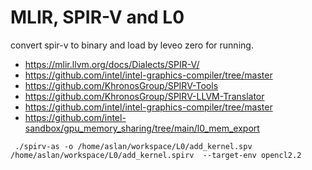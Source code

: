 # MLIR, SPIR-V and L0

convert spir-v to binary and load by leveo zero for running.

- https://mlir.llvm.org/docs/Dialects/SPIR-V/
- https://github.com/intel/intel-graphics-compiler/tree/master
- https://github.com/KhronosGroup/SPIRV-Tools
- https://github.com/KhronosGroup/SPIRV-LLVM-Translator
- https://github.com/intel/intel-graphics-compiler/tree/master
- https://github.com/intel-sandbox/gpu_memory_sharing/tree/main/l0_mem_export


```
 ./spirv-as -o /home/aslan/workspace/L0/add_kernel.spv  /home/aslan/workspace/L0/add_kernel.spirv  --target-env opencl2.2
```

